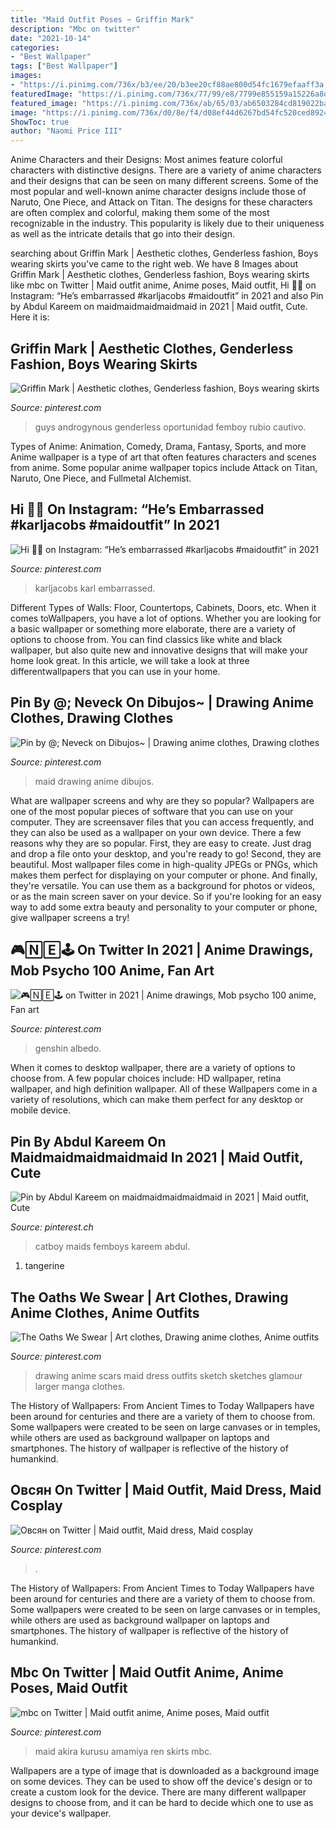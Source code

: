 ```yaml
---
title: "Maid Outfit Poses ~ Griffin Mark"
description: "Mbc on twitter"
date: "2021-10-14"
categories:
- "Best Wallpaper"
tags: ["Best Wallpaper"]
images:
- "https://i.pinimg.com/736x/b3/ee/20/b3ee20cf88ae800d54fc1679efaaff3a.jpg"
featuredImage: "https://i.pinimg.com/736x/77/99/e8/7799e855159a15226a8d24701eaf2854.jpg"
featured_image: "https://i.pinimg.com/736x/ab/65/03/ab6503284cd819022bafbceee4d4075f.jpg"
image: "https://i.pinimg.com/736x/d0/8e/f4/d08ef44d6267bd54fc520ced892433da.jpg"
ShowToc: true
author: "Naomi Price III"
---
```



Anime Characters and their Designs: Most animes feature colorful characters with distinctive designs.
There are a variety of anime characters and their designs that can be seen on many different screens. Some of the most popular and well-known anime character designs include those of Naruto, One Piece, and Attack on Titan. The designs for these characters are often complex and colorful, making them some of the most recognizable in the industry. This popularity is likely due to their uniqueness as well as the intricate details that go into their design.

	

		
searching about Griffin Mark | Aesthetic clothes, Genderless fashion, Boys wearing skirts you've came to the right web. We have 8 Images about Griffin Mark | Aesthetic clothes, Genderless fashion, Boys wearing skirts like mbc on Twitter | Maid outfit anime, Anime poses, Maid outfit, Hi 🤠💩 on Instagram: “He’s embarrassed #karljacobs #maidoutfit” in 2021 and also Pin by Abdul Kareem on maidmaidmaidmaidmaid in 2021 | Maid outfit, Cute. Here it is:
		
    
## Griffin Mark | Aesthetic Clothes, Genderless Fashion, Boys Wearing Skirts

<img loading=lazy src="https://i.pinimg.com/originals/5c/12/15/5c1215d27d16b723236e226d922b1f5f.jpg" onerror="this.onerror=null;this.src='https://tse3.mm.bing.net/th?id=OIP.h-fDVZORR1nAK_Vj5mXl_wHaMD&amp;pid=15.1';" alt="Griffin Mark | Aesthetic clothes, Genderless fashion, Boys wearing skirts">

_Source: pinterest.com_

>guys androgynous genderless oportunidad femboy rubio cautivo. 

	

Types of Anime: Animation, Comedy, Drama, Fantasy, Sports, and more
Anime wallpaper is a type of art that often features characters and scenes from anime. Some popular anime wallpaper topics include Attack on Titan, Naruto, One Piece, and Fullmetal Alchemist.

    
## Hi 🤠💩 On Instagram: “He’s Embarrassed #karljacobs #maidoutfit” In 2021

<img loading=lazy src="https://i.pinimg.com/736x/d0/8e/f4/d08ef44d6267bd54fc520ced892433da.jpg" onerror="this.onerror=null;this.src='https://tse2.mm.bing.net/th?id=OIP.EGgqHbpBl6HktUprYgP9gQHaHa&amp;pid=15.1';" alt="Hi 🤠💩 on Instagram: “He’s embarrassed #karljacobs #maidoutfit” in 2021">

_Source: pinterest.com_

>karljacobs karl embarrassed. 

	

Different Types of Walls: Floor, Countertops, Cabinets, Doors, etc.
When it comes toWallpapers, you have a lot of options. Whether you are looking for a basic wallpaper or something more elaborate, there are a variety of options to choose from. You can find classics like white and black wallpaper, but also quite new and innovative designs that will make your home look great. In this article, we will take a look at three differentwallpapers that you can use in your home.

    
## Pin By @; Neveck On Dibujos~ | Drawing Anime Clothes, Drawing Clothes

<img loading=lazy src="https://i.pinimg.com/736x/b3/ee/20/b3ee20cf88ae800d54fc1679efaaff3a.jpg" onerror="this.onerror=null;this.src='https://tse3.mm.bing.net/th?id=OIP.WCjX2pfS5oDF-dq7qgwZ2AHaLJ&amp;pid=15.1';" alt="Pin by @; Neveck on Dibujos~ | Drawing anime clothes, Drawing clothes">

_Source: pinterest.com_

>maid drawing anime dibujos. 

	

What are wallpaper screens and why are they so popular?
Wallpapers are one of the most popular pieces of software that you can use on your computer. They are screensaver files that you can access frequently, and they can also be used as a wallpaper on your own device. There a few reasons why they are so popular. First, they are easy to create. Just drag and drop a file onto your desktop, and you're ready to go! Second, they are beautiful. Most wallpaper files come in high-quality JPEGs or PNGs, which makes them perfect for displaying on your computer or phone. And finally, they're versatile. You can use them as a background for photos or videos, or as the main screen saver on your device. So if you're looking for an easy way to add some extra beauty and personality to your computer or phone, give wallpaper screens a try!

    
## 🎮🄽🄴🕹 On Twitter In 2021 | Anime Drawings, Mob Psycho 100 Anime, Fan Art

<img loading=lazy src="https://i.pinimg.com/736x/ab/65/03/ab6503284cd819022bafbceee4d4075f.jpg" onerror="this.onerror=null;this.src='https://tse4.mm.bing.net/th?id=OIP.XjjLtwV42xUhqY_RljpLEwHaL_&amp;pid=15.1';" alt="🎮🄽🄴🕹 on Twitter in 2021 | Anime drawings, Mob psycho 100 anime, Fan art">

_Source: pinterest.com_

>genshin albedo. 

	

When it comes to desktop wallpaper, there are a variety of options to choose from. A few popular choices include: HD wallpaper, retina wallpaper, and high definition wallpaper. All of these Wallpapers come in a variety of resolutions, which can make them perfect for any desktop or mobile device. 

    
## Pin By Abdul Kareem On Maidmaidmaidmaidmaid In 2021 | Maid Outfit, Cute

<img loading=lazy src="https://i.pinimg.com/736x/f9/a9/58/f9a958383068d5237515a95b524dbd49.jpg" onerror="this.onerror=null;this.src='https://tse4.mm.bing.net/th?id=OIP.MnXJKfGd9xet7C8mQiC1lQHaJL&amp;pid=15.1';" alt="Pin by Abdul Kareem on maidmaidmaidmaidmaid in 2021 | Maid outfit, Cute">

_Source: pinterest.ch_

>catboy maids femboys kareem abdul. 

	

1. tangerine 

    
## The Oaths We Swear | Art Clothes, Drawing Anime Clothes, Anime Outfits

<img loading=lazy src="https://i.pinimg.com/originals/e4/80/35/e48035600bbe8eee3dc5f646c9902e6b.png" onerror="this.onerror=null;this.src='https://tse2.mm.bing.net/th?id=OIP.ewgDalW6f15eNwETttq-XgAAAA&amp;pid=15.1';" alt="The Oaths We Swear | Art clothes, Drawing anime clothes, Anime outfits">

_Source: pinterest.com_

>drawing anime scars maid dress outfits sketch sketches glamour larger manga clothes. 

	

The History of Wallpapers: From Ancient Times to Today
Wallpapers have been around for centuries and there are a variety of them to choose from. Some wallpapers were created to be seen on large canvases or in temples, while others are used as background wallpaper on laptops and smartphones. The history of wallpaper is reflective of the history of humankind.

    
## Овсян On Twitter | Maid Outfit, Maid Dress, Maid Cosplay

<img loading=lazy src="https://i.pinimg.com/736x/de/71/b3/de71b3eb5aa5bdd2bc56098d76f8d4dc.jpg" onerror="this.onerror=null;this.src='https://tse1.mm.bing.net/th?id=OIP.uNZEwq8Oy8fiX3Vk_R7OuAHaLH&amp;pid=15.1';" alt="Овсян on Twitter | Maid outfit, Maid dress, Maid cosplay">

_Source: pinterest.com_

>. 

	

The History of Wallpapers: From Ancient Times to Today
Wallpapers have been around for centuries and there are a variety of them to choose from. Some wallpapers were created to be seen on large canvases or in temples, while others are used as background wallpaper on laptops and smartphones. The history of wallpaper is reflective of the history of humankind.

    
## Mbc On Twitter | Maid Outfit Anime, Anime Poses, Maid Outfit

<img loading=lazy src="https://i.pinimg.com/736x/77/99/e8/7799e855159a15226a8d24701eaf2854.jpg" onerror="this.onerror=null;this.src='https://tse2.mm.bing.net/th?id=OIP.JCZiWDB3pfhNRap0qaVMswHaMi&amp;pid=15.1';" alt="mbc on Twitter | Maid outfit anime, Anime poses, Maid outfit">

_Source: pinterest.com_

>maid akira kurusu amamiya ren skirts mbc. 

	

Wallpapers are a type of image that is downloaded as a background image on some devices. They can be used to show off the device's design or to create a custom look for the device. There are many different wallpaper designs to choose from, and it can be hard to decide which one to use as your device's wallpaper.

